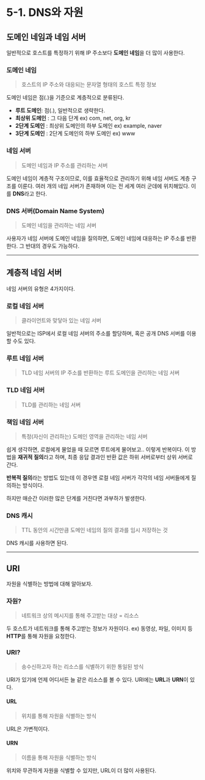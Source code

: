 # 5-1. DNS와 자원

## 도메인 네임과 네임 서버
일반적으로 호스트를 특정하기 위해 IP 주소보다 **도메인 네임**을 더 많이 사용한다.

### 도메인 네임
> 호스트의 IP 주소와 대응되는 문자열 형태의 호스트 특정 정보

도메인 네임은 점(.)을 기준으로 계층적으로 분류된다.

- **루트 도메인**: 점(.), 일반적으로 생략한다.
- **최상위 도메인** : 그 다음 단계 ex) com, net, org, kr
- **2단계 도메인** : 최상위 도메인의 하부 도메인 ex) example, naver
- **3단계 도메인** : 2단계 도메인의 하부 도메인 ex) www

### 네임 서버
> 도메인 네임과 IP 주소를 관리하는 서버

도메인 네임이 계층적 구조이므로, 이를 효율적으로 관리하기 위해 네임 서버도 계층 구조를 이룬다.
여러 개의 네임 서버가 존재하며 이는 전 세계 여러 군데에 위치해있다. 이를 **DNS**라고 한다.

### DNS 서버(Domain Name System)
> 도메인 네임을 관리하는 네임 서버

사용자가 네임 서버에 도메인 네임을 질의하면, 도메인 네임에 대응하는 IP 주소를 반환한다.
그 반대의 경우도 가능하다.

<hr>

## 계층적 네임 서버
네임 서버의 유형은 4가지이다.

### 로컬 네임 서버
> 클라이언트와 맞닿아 있는 네임 서버

일반적으로는 ISP에서 로컬 네임 서버의 주소를 할당하며, 혹은 공개 DNS 서버를 이용할 수도 있다.

### 루트 네임 서버
> TLD 네임 서버의 IP 주소를 반환하는 루트 도메인을 관리하는 네임 서버

### TLD 네임 서버
> TLD를 관리하는 네임 서버

### 책임 네임 서버
>특정(자신이 관리하는) 도메인 영역을 관리하는 네임 서버

쉽게 생각하면, 로컬에게 물었을 때 모르면 루트에게 물어보고.. 이렇게 반복이다.
이 방법을 **재귀적 질의**라고 하며, 최종 응답 결과인 반환 값은 하위 서버로부터 상위 서버로 간다.

**반복적 질의**라는 방법도 있는데 이 경우엔 로컬 네임 서버가 각각의 네임 서버들에게 질의하는 방식이다.

하지만 매순간 이러한 많은 단계를 거친다면 과부하가 발생한다.

### DNS 캐시
> TTL 동안의 시간만큼 도메인 네임의 질의 결과를 임시 저장하는 것

DNS 캐시를 사용하면 된다.

<hr>

## URI
자원을 식별하는 방법에 대해 알아보자.

### 자원?
> 네트워크 상의 메시지를 통해 주고받는 대상 = 리소스

두 호스트가 네트워크를 통해 주고받는 정보가 자원이다. ex) 동영상, 파일, 이미지 등
**HTTP**를 통해 자원을 요청한다.

### URI?
> 송수신하고자 하는 리소스를 식별하기 위한 통일된 방식

URI가 있기에 언제 어디서든 늘 같은 리소스를 볼 수 있다.
URI에는 **URL**과 **URN**이 있다.

#### URL
> 위치를 통해 자원을 식별하는 방식

URL은 가변적이다.

#### URN
> 이름을 통해 자원을 식별하는 방식

위치와 무관하게 자원을 식별할 수 있지만, URL이 더 많이 사용된다.